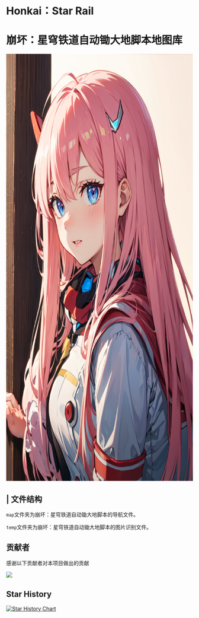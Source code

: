 # Honkai：Star Rail
# 崩坏：星穹铁道自动锄大地脚本地图库
<img alt="LOGO" src="./temp/love!.png" width="768" height="1152" />


## | 文件结构
`map`文件夹为崩坏：星穹铁道自动锄大地脚本的导航文件。

`temp`文件夹为崩坏：星穹铁道自动锄大地脚本的图片识别文件。

## 贡献者

感谢以下贡献者对本项目做出的贡献

<a href="https://github.com/Starry-Wind/Honkai-Star-Rail/graphs/contributors">
  <img src="https://contrib.rocks/image?repo=Starry-Wind/Honkai-Star-Rail" />

</a>

## Star History

[![Star History Chart](https://api.star-history.com/svg?repos=Starry-Wind/Honkai-Star-Rail&type=Date)](https://star-history.com/#Starry-Wind/Honkai-Star-Rail&Date)
